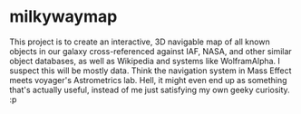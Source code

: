 milkywaymap
===========

This project is to create an interactive, 3D navigable map of all known objects in our galaxy cross-referenced against IAF, NASA, and other similar object databases, as well as Wikipedia and systems like WolframAlpha. I suspect this will be mostly data. Think the navigation system in Mass Effect meets voyager's Astrometrics lab. Hell, it might even end up as something that's actually useful, instead of me just satisfying my own geeky curiosity. :p
